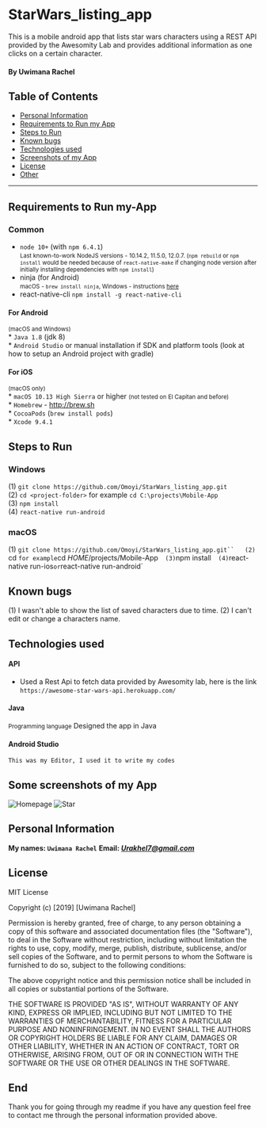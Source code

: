 # StarWars_listing_app

 This is a mobile android app that lists star wars characters using a REST API provided by the Awesomity Lab
 and provides additional information as one clicks on a certain character.

#### By **Uwimana Rachel**

## Table of Contents

- [Personal Information](#personal-information)
- [Requirements to Run my App](#requirements-to-run-my-app)
- [Steps to Run](#steps-to-run)
- [Known bugs](#known-bugs)
- [Technologies used](#technologies-used)
- [Screenshots of my App](#some-screenshots-of-my-App)
- [License](#license)
- [Other](#other)
___

## Requirements to Run my-App


### Common 
  * `node 10+` (with `npm 6.4.1`)  
  <small>Last known-to-work NodeJS versions - 10.14.2, 11.5.0, 12.0.7. (`npm rebuild` or `npm install` would be needed because of `react-native-make` if changing node version after initially installing dependencies with `npm install`)</small>
  * ninja (for Android)  
  <small>macOS - `brew install ninja`, Windows - instructions [here](https://github.com/rwols/CMakeBuilder/wiki/Ninja-for-Windows-Installation-Instructions)</small>
  * react-native-cli `npm install -g react-native-cli`
#### For Android
<small>(macOS and Windows)</small>  
    * `Java 1.8` (jdk 8)  
    * `Android Studio` or manual installation if SDK and platform tools (look at how to setup an Android project with gradle)
#### For iOS
<small>(macOS only)</small>  
    * `macOS 10.13 High Sierra` or higher <small>(not tested on El Capitan and before)</small>  
    * `Homebrew` - http://brew.sh  
    * `CocoaPods` (`brew install pods`)  
    * `Xcode 9.4.1`

## Steps to Run


### Windows
  (1) `git clone https://github.com/Omoyi/StarWars_listing_app.git`  
  (2) `cd <project-folder>` for example `cd C:\projects\Mobile-App`  
  (3) `npm install`  
  (4) `react-native run-android` 
### macOS
(1) `git clone https://github.com/Omoyi/StarWars_listing_app.git``  
(2) `cd <project-folder>` for example `cd $HOME$/projects/Mobile-App`  
(3) `npm install`  
(4) `react-native run-ios` or `react-native run-android`

## Known bugs

(1) I wasn't able to show the list of saved characters due to time.
(2) I can't edit or change a characters name.

## Technologies used

  #### API
   * Used a Rest Api to fetch data provided by Awesomity lab, here is the link `https://awesome-star-wars-api.herokuapp.com/`
  #### Java
   <small>Programming language</small>
    Designed the app in Java
  #### Android Studio
    This was my Editor, I used it to write my codes
## Some screenshots of my App

![Homepage](app/src/main/res/drawable/screenhome.png)
![Star](app/src/main/res/drawable/detail.png)

## Personal Information

  **My names: `Uwimana Rachel`**
  **Email: ***Urakhel7@gmail.com*****

## License
  
  MIT License

Copyright (c) [2019] [Uwimana Rachel]

Permission is hereby granted, free of charge, to any person obtaining a copy of this software and associated documentation files (the "Software"), to deal in the Software without restriction, including without limitation the rights to use, copy, modify, merge, publish, distribute, sublicense, and/or sell copies of the Software, and to permit persons to whom the Software is furnished to do so, subject to the following conditions:

The above copyright notice and this permission notice shall be included in all copies or substantial portions of the Software.

THE SOFTWARE IS PROVIDED "AS IS", WITHOUT WARRANTY OF ANY KIND, EXPRESS OR IMPLIED, INCLUDING BUT NOT LIMITED TO THE WARRANTIES OF MERCHANTABILITY, FITNESS FOR A PARTICULAR PURPOSE AND NONINFRINGEMENT. IN NO EVENT SHALL THE AUTHORS OR COPYRIGHT HOLDERS BE LIABLE FOR ANY CLAIM, DAMAGES OR OTHER LIABILITY, WHETHER IN AN ACTION OF CONTRACT, TORT OR OTHERWISE, ARISING FROM, OUT OF OR IN CONNECTION WITH THE SOFTWARE OR THE USE OR OTHER DEALINGS IN THE SOFTWARE.
  
## End

 Thank you for going through my readme if you have any question feel free to contact me through the personal information       provided above.
